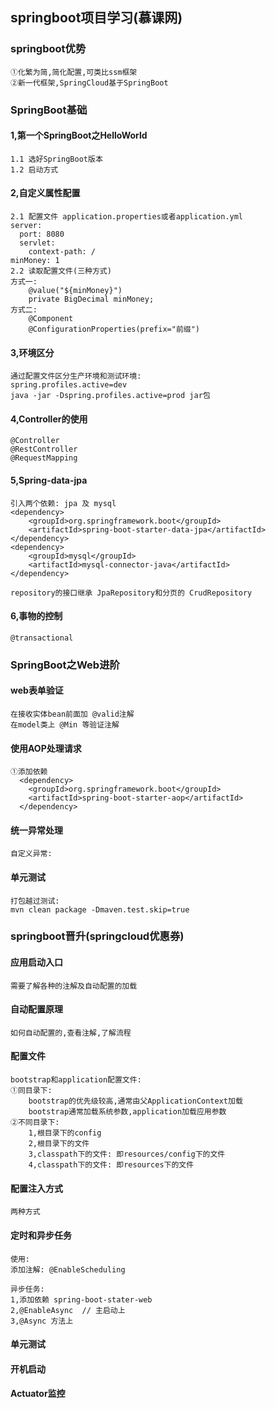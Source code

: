 ## springboot项目学习(慕课网)

### springboot优势
    
    ①化繁为简,简化配置,可类比ssm框架
    ②新一代框架,SpringCloud基于SpringBoot
    
### SpringBoot基础
#### 1,第一个SpringBoot之HelloWorld

    1.1 选好SpringBoot版本
    1.2 启动方式

#### 2,自定义属性配置

    2.1 配置文件 application.properties或者application.yml
    server:
      port: 8080
      servlet:
        context-path: /
    minMoney: 1
    2.2 读取配置文件(三种方式)
    方式一: 
        @value("${minMoney}")
        private BigDecimal minMoney;
    方式二:
        @Component
        @ConfigurationProperties(prefix="前缀")
    
#### 3,环境区分

    通过配置文件区分生产环境和测试环境:
    spring.profiles.active=dev
    java -jar -Dspring.profiles.active=prod jar包

#### 4,Controller的使用

    @Controller
    @RestController
    @RequestMapping

#### 5,Spring-data-jpa

    引入两个依赖: jpa 及 mysql
    <dependency>
        <groupId>org.springframework.boot</groupId>
        <artifactId>spring-boot-starter-data-jpa</artifactId>
    </dependency>
    <dependency>
        <groupId>mysql</groupId>
        <artifactId>mysql-connector-java</artifactId>
    </dependency>
    
    repository的接口继承 JpaRepository和分页的 CrudRepository

#### 6,事物的控制

    @transactional

### SpringBoot之Web进阶

#### web表单验证
    
    在接收实体bean前面加 @valid注解
    在model类上 @Min 等验证注解
    
#### 使用AOP处理请求

    ①添加依赖
      <dependency>
        <groupId>org.springframework.boot</groupId>
        <artifactId>spring-boot-starter-aop</artifactId>
      </dependency>

#### 统一异常处理

    自定义异常:
    

#### 单元测试

    打包越过测试:
    mvn clean package -Dmaven.test.skip=true
    
    
### springboot晋升(springcloud优惠券)

#### 应用启动入口

    需要了解各种的注解及自动配置的加载

#### 自动配置原理

    如何自动配置的,查看注解,了解流程

#### 配置文件

    bootstrap和application配置文件:
    ①同目录下:
        bootstrap的优先级较高,通常由父ApplicationContext加载
        bootstrap通常加载系统参数,application加载应用参数
    ②不同目录下:
        1,根目录下的config
        2,根目录下的文件
        3,classpath下的文件: 即resources/config下的文件
        4,classpath下的文件: 即resources下的文件

#### 配置注入方式

    两种方式

#### 定时和异步任务

    使用:
    添加注解: @EnableScheduling
    
    异步任务:
    1,添加依赖 spring-boot-stater-web
    2,@EnableAsync  // 主启动上
    3,@Async 方法上

#### 单元测试
#### 开机启动
#### Actuator监控